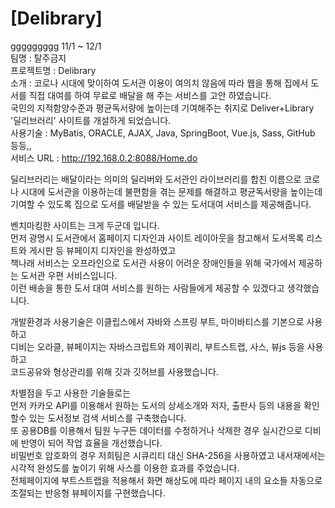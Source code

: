 # [Delibrary]
ggggggggg
11/1 ~ 12/1  
팀명       :  탈주금지   
프로젝트명    :  Delibrary  
소개      :   코로나 시대에 맞이하여 도서관 이용이 여의치 않음에 따라 웹을 통해 집에서 도서를 직접 대여를 하여 무료로 배달을 해 주는 서비스를 고안 하였습니다.  
국민의 지적함양수준과 평균독서량에 높이는데 기여해주는 취지로 Deliver+Library '딜리브러리' 사이트를 개설하게 되었습니다.  
사용기술      :   MyBatis, ORACLE, AJAX, Java, SpringBoot, Vue.js, Sass, GitHub 등등,,  
서비스 URL    :   http://192.168.0.2:8088/Home.do  
    
딜리브러리는 배달이라는 의미의 딜리버와 도서관인 라이브러리를 합친 이름으로 코로나 시대에 도서관을 이용하는데 불편함을 겪는 문제를 해결하고 평균독서량을 높이는데 기여할 수 있도록 집으로 도서를 배달받을 수 있는 도서대여 서비스를 제공해줍니다.  
  
벤치마킹한 사이트는 크게 두군데 입니다.  
먼저 광명시 도서관에서 홈페이지 디자인과 사이트 레이아웃을 참고해서 도서목록 리스트와 게시판 등 뷰페이지 디자인을 완성하였고  
책나래 서비스는 오프라인으로 도서관 사용이 어려운 장애인들을 위해 국가에서 제공하는 도서관 우편 서비스입니다.   
이런 배송을 통한 도서 대여 서비스를 원하는 사람들에게 제공할 수 있겠다고 생각했습니다.  
  
개발환경과 사용기술은 이클립스에서 자바와 스프링 부트, 마이바티스를 기본으로 사용하고  
디비는 오라클, 뷰페이지는 자바스크립트와 제이쿼리, 부트스트랩, 사스, 뷰js 등을 사용하고  
코드공유와 형상관리를 위해 깃과 깃허브를 사용했습니다.  
  
차별점을 두고 사용한 기술들로는  
먼저 카카오 API를 이용해서 원하는 도서의 상세소개와 저자, 출판사 등의 내용을 확인할수 있는 도서정보 검색 서비스를 구축했습니다.   
또 공용DB를 이용해서 팀원 누구든 데이터를 수정하거나 삭제한 경우 실시간으로 디비에 반영이 되어 작업 효율을 개선했습니다.  
비밀번호 암호화의 경우 저희팀은 시큐리티 대신 SHA-256을 사용하였고 내서재에서는 시각적 완성도를 높이기 위해 사스를 이용한 효과를 주었습니다.  
전체페이지에 부트스트랩을 적용해서 화면 해상도에 따라 페이지 내의 요소들 자동으로 조절되는 반응형 뷰페이지를 구현했습니다.  

  
